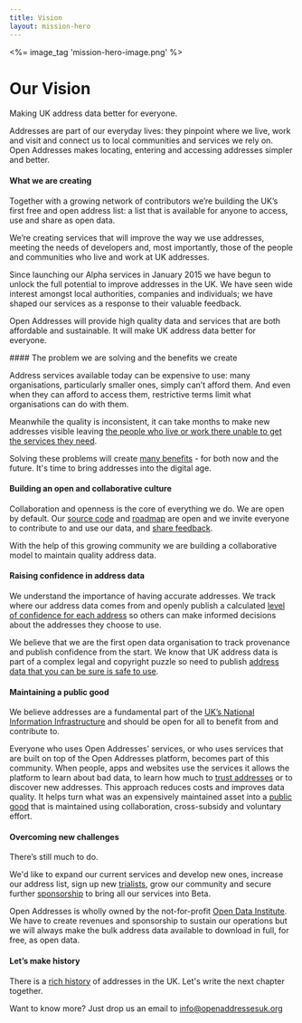 ```yaml
---
title: Vision
layout: mission-hero
---
```


<div class="content-hero">
	<div class="content-hero-gfx"><%= image_tag 'mission-hero-image.png' %></a></div>
	<div class="content-hero-content">
		<h1>Our Vision</h1>
		<p>Making UK address data better for everyone.</p>
	</div>
</div>

Addresses are part of our everyday lives: they pinpoint where we live, work and visit and connect us to local communities and services we rely on. Open Addresses makes locating, entering and accessing addresses simpler and better.

#### What we are creating

Together with a growing network of contributors we’re building the UK’s first free and open address list: a list that is available for anyone to access, use and share as open data.

We’re creating services that will improve the way we use addresses, meeting the needs of developers and, most importantly, those of the people and communities who live and work at UK addresses.

Since launching our Alpha services in January 2015 we have begun to unlock the full potential to improve addresses in the UK. We have seen wide interest amongst local authorities, companies and individuals; we have shaped our services as a response to their valuable feedback.

Open Addresses will provide high quality data and services that are both affordable and sustainable. It will make UK address data better for everyone.

#### The problem we are solving and the benefits we create

Address services available today can be expensive to use: many organisations, particularly smaller ones, simply can’t afford them. And even when they can afford to access them, restrictive terms limit what organisations can do with them.

Meanwhile the quality is inconsistent, it can take months to make new addresses visible leaving [the people who live or work there unable to get the services they need](https://alpha.openaddressesuk.org/blog/2015/02/09/living-breathing-problem).

Solving these problems will create [many benefits](/get-involved/sponsors#benefits) - for both now and the future. It's time to bring addresses into the digital age.

#### Building an open and collaborative culture

Collaboration and openness is the core of everything we do. We are open by default. Our [source code](https://github.com/OpenAddressesUK) and [roadmap](https://github.com/OpenAddressesUK/roadmap/issues) are open and we invite everyone to contribute to and use our data, and [share feedback](https://github.com/OpenAddressesUK/forum). 

With the help of this growing community we are building a collaborative model to maintain quality address data.

#### Raising confidence in address data 

We understand the importance of having accurate addresses. We track where our address data comes from and openly publish a calculated [level of confidence for each address](https://alpha.openaddressesuk.org/blog/2015/02/20/confidence) so others can make informed decisions about the addresses they choose to use.

We believe that we are the first open data organisation to track provenance and publish confidence from the start. We know that UK address data is part of a complex legal and copyright puzzle so need to publish [address data that you can be sure is safe to use](https://alpha.openaddressesuk.org/blog/2015/01/26/making-address-data-safe).

#### Maintaining a public good

We believe addresses are a fundamental part of the [UK’s National Information Infrastructure](https://www.gov.uk/government/publications/national-information-infrastructure/national-information-infrastructure) and should be open for all to benefit from and contribute to.

Everyone who uses Open Addresses’ services, or who uses services that are built on top of the Open Addresses platform, becomes part of this community. When people, apps and websites use the services it allows the platform to learn about bad data, to learn how much to [trust addresses](https://alpha.openaddressesuk.org/blog/2015/02/20/confidence) or to discover new addresses. This approach reduces costs and improves data quality. It helps turn what was an expensively maintained asset into a [public good](http://www.slideshare.net/JeniT/bcs-address-day-open-addresses-jeni-tennison) that is maintained using collaboration, cross-subsidy and voluntary effort.

#### Overcoming new challenges 

There’s still much to do.

We'd like to expand our current services and develop new ones, increase our address list, sign up new [trialists](/get-involved/trialists), grow our community and secure further [sponsorship](/get-involved/sponsors) to bring all our services into Beta.

Open Addresses is wholly owned by the not-for-profit [Open Data Institute](https://theodi.org/). We have to create revenues and sponsorship to sustain our operations but we will always make the bulk address data available to download in full, for free, as open data.

#### Let’s make history

There is a [rich history](http://www.huffingtonpost.co.uk/jeni-tennison/a-brief-history-of-open-a_b_6485628.html?) of addresses in the UK. Let's write the next chapter together.

Want to know more? Just drop us an email to [info@openaddressesuk.org](mailto:info@openaddressesuk.org)
